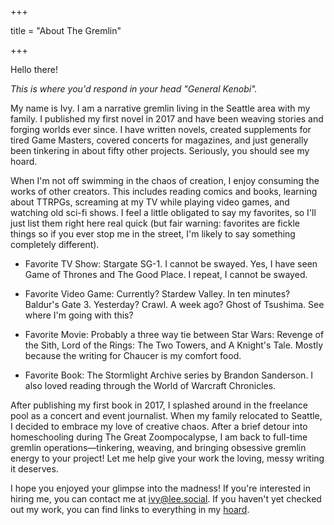 +++

title = "About The Gremlin"

+++

  

Hello there!

*This is where you'd respond in your head "General Kenobi".* 

My name is Ivy. I am a narrative gremlin living in the Seattle area with my family. I published my first novel in 2017 and have been weaving stories and forging worlds ever since. I have written novels, created supplements for tired Game Masters, covered concerts for magazines, and just generally been tinkering in about fifty other projects. Seriously, you should see my hoard.

When I'm not off swimming in the chaos of creation, I enjoy consuming the works of other creators. This includes reading comics and books, learning about TTRPGs, screaming at my TV while playing video games, and watching old sci-fi shows. I feel a little obligated to say my favorites, so I'll just list them right here real quick (but fair warning: favorites are fickle things so if you ever stop me in the street, I'm likely to say something completely different).

- Favorite TV Show: Stargate SG-1. I cannot be swayed. Yes, I have seen Game of Thrones and The Good Place. I repeat, I cannot be swayed.

- Favorite Video Game: Currently? Stardew Valley. In ten minutes? Baldur's Gate 3. Yesterday? Crawl. A week ago? Ghost of Tsushima. See where I'm going with this?

- Favorite Movie: Probably a three way tie between Star Wars: Revenge of the Sith, Lord of the Rings: The Two Towers, and A Knight's Tale. Mostly because the writing for Chaucer is my comfort food.

- Favorite Book: The Stormlight Archive series by Brandon Sanderson. I also loved reading through the World of Warcraft Chronicles.

After publishing my first book in 2017, I splashed around in the freelance pool as a concert and event journalist. When my family relocated to Seattle, I decided to embrace my love of creative chaos. After a brief detour into homeschooling during The Great Zoompocalypse, I am back to full-time gremlin operations—tinkering, weaving, and bringing obsessive gremlin energy to your project! Let me help give your work the loving, messy writing it deserves.

I hope you enjoyed your glimpse into the madness! If you're interested in hiring me, you can contact me at [ivy@lee.social](mailto:ivy@lee.social). If you haven't yet checked out my work, you can find links to everything in my [hoard](/hoard).